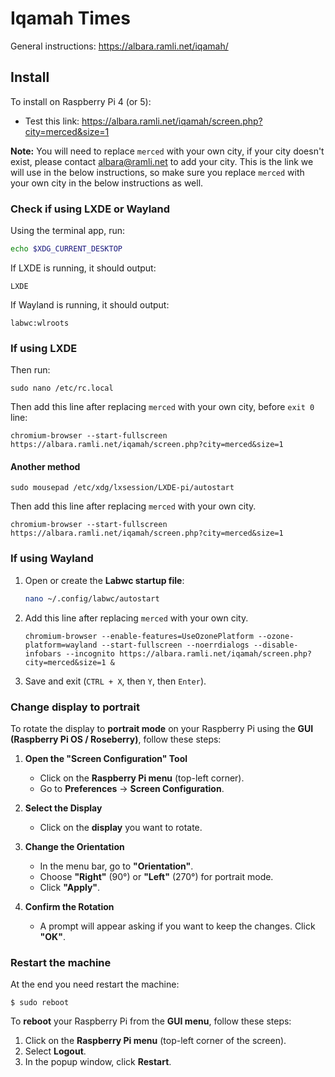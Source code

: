 # Iqamah Times

General instructions: https://albara.ramli.net/iqamah/

## Install
To install on Raspberry Pi 4 (or 5):

- Test this link: https://albara.ramli.net/iqamah/screen.php?city=merced&size=1

**Note:** You will need to replace `merced` with your own city, if your city doesn't exist, please contact albara@ramli.net to add your city. This is the link we will use in the below instructions, so make sure you replace `merced` with your own city in the below instructions as well.

### Check if using LXDE or Wayland
Using the terminal app, run:
```bash
echo $XDG_CURRENT_DESKTOP
```
If LXDE is running, it should output:
```
LXDE
```

If Wayland is running, it should output:
```
labwc:wlroots
```

### If using LXDE
Then run:
```
sudo nano /etc/rc.local
```

Then add this line after replacing `merced` with your own city, before `exit 0` line:
```
chromium-browser --start-fullscreen https://albara.ramli.net/iqamah/screen.php?city=merced&size=1
```

#### Another method

```
sudo mousepad /etc/xdg/lxsession/LXDE-pi/autostart
```

Then add this line after replacing `merced` with your own city.
```
chromium-browser --start-fullscreen https://albara.ramli.net/iqamah/screen.php?city=merced&size=1
```

### If using Wayland

1. Open or create the **Labwc startup file**:
   ```bash
   nano ~/.config/labwc/autostart
   ```
2. Add this line after replacing `merced` with your own city.
   ```
   chromium-browser --enable-features=UseOzonePlatform --ozone-platform=wayland --start-fullscreen --noerrdialogs --disable-infobars --incognito https://albara.ramli.net/iqamah/screen.php?city=merced&size=1 &
   ```
3. Save and exit (`CTRL + X`, then `Y`, then `Enter`).

### Change display to portrait

To rotate the display to **portrait mode** on your Raspberry Pi using the **GUI (Raspberry Pi OS / Roseberry)**, follow these steps:

1. **Open the "Screen Configuration" Tool**  
   - Click on the **Raspberry Pi menu** (top-left corner).  
   - Go to **Preferences** → **Screen Configuration**.

2. **Select the Display**  
   - Click on the **display** you want to rotate.

3. **Change the Orientation**  
   - In the menu bar, go to **"Orientation"**.
   - Choose **"Right"** (90°) or **"Left"** (270°) for portrait mode.
   - Click **"Apply"**.

4. **Confirm the Rotation**  
   - A prompt will appear asking if you want to keep the changes. Click **"OK"**.

### Restart the machine
At the end you need restart the machine:
```
$ sudo reboot
```

To **reboot** your Raspberry Pi from the **GUI menu**, follow these steps:  

1. Click on the **Raspberry Pi menu** (top-left corner of the screen).  
2. Select **Logout**.  
3. In the popup window, click **Restart**.  




